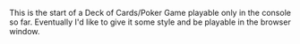 This is the start of a Deck of Cards/Poker Game playable only in the console so far. Eventually I'd like to give it some style and be playable in the browser window.
